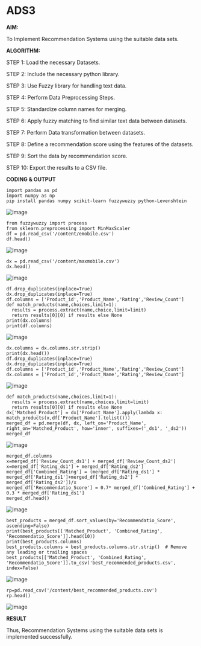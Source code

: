# ADS3
**AIM:**

To Implement Recommendation Systems using the suitable data sets.

**ALGORITHM:**

STEP 1: Load the necessary Datasets.

STEP 2: Include the necessary python library.

STEP 3: Use Fuzzy library for handling text data.

STEP 4: Perform Data Preprocessing Steps.

STEP 5: Standardize column names for merging.

STEP 6: Apply fuzzy matching to find similar text data between datasets.

STEP 7: Perform Data transformation between datasets.

STEP 8: Define a recommendation score using the features of the datasets.

STEP 9: Sort the data by recommendation score.

STEP 10: Export the results to a CSV file.


**CODING & OUTPUT**
```
import pandas as pd
import numpy as np
pip install pandas numpy scikit-learn fuzzywuzzy python-Levenshtein
```
![image](https://github.com/user-attachments/assets/16340890-41cc-46ce-80fa-390c32cce8d5)

```
from fuzzywuzzy import process
from sklearn.preprocessing import MinMaxScaler
df = pd.read_csv('/content/emobile.csv')
df.head()
```
![image](https://github.com/user-attachments/assets/6b73125b-dc10-4d35-b65f-18e379c46f2a)

```
dx = pd.read_csv('/content/maxmobile.csv')
dx.head()
```
![image](https://github.com/user-attachments/assets/73274f5b-ac8a-4815-bbd6-e615fba4d1fc)

```
df.drop_duplicates(inplace=True)
dx.drop_duplicates(inplace=True)
df.columns = ['Product_id','Product_Name','Rating','Review_Count']
def match_products(name,choices,limit=1):
  results = process.extract(name,choice,limit=limit)
  return results[0][0] if results else None
print(dx.columns)
print(df.columns)
```
![image](https://github.com/user-attachments/assets/ef3ed6d4-ebd3-40bb-a194-69886851f9dc)

```
dx.columns = dx.columns.str.strip()
print(dx.head())
df.drop_duplicates(inplace=True)
dx.drop_duplicates(inplace=True)
df.columns = ['Product_id','Product_Name','Rating','Review_Count']
dx.columns = ['Product_id','Product_Name','Rating','Review_Count']
```
![image](https://github.com/user-attachments/assets/3019f687-c507-4344-a86f-219c21c010a9)

```
def match_products(name,choices,limit=1):
  results = process.extract(name,choices,limit=limit)
  return results[0][0] if results else None
dx['Matched_Product'] = dx['Product_Name'].apply(lambda x: match_products(x,df['Product_Name'].tolist()))
merged_df = pd.merge(df, dx, left_on='Product_Name', right_on='Matched_Product', how='inner', suffixes=('_ds1', '_ds2'))
merged_df
```

![image](https://github.com/user-attachments/assets/cd471ce9-c91f-4ee4-b933-dd9e65c3d40a)

```
merged_df.columns
x=merged_df['Review_Count_ds1'] + merged_df['Review_Count_ds2']
x=merged_df['Rating_ds1'] + merged_df['Rating_ds2']
merged_df['Combined_Rating'] = (merged_df['Rating_ds1'] * merged_df['Rating_ds1']+merged_df['Rating_ds2'] * merged_df['Rating_ds2'])/x
merged_df['Recommendatio_Score'] = 0.7* merged_df['Combined_Rating'] + 0.3 * merged_df['Rating_ds1']
merged_df.head()
```
![image](https://github.com/user-attachments/assets/cb930c72-183a-4ef5-8c30-b7406ac74f70)

```
best_products = merged_df.sort_values(by='Recommendatio_Score', ascending=False)
print(best_products[['Matched_Product', 'Combined_Rating', 'Recommendatio_Score']].head(10))
print(best_products.columns)
best_products.columns = best_products.columns.str.strip()  # Remove any leading or trailing spaces
best_products[['Matched_Product', 'Combined_Rating', 'Recommendatio_Score']].to_csv('best_recommended_products.csv', index=False)
```
![image](https://github.com/user-attachments/assets/1aea43cc-7f00-4257-99f2-0f1cbf47bef6)

```
rp=pd.read_csv('/content/best_recommended_products.csv')
rp.head()
```
![image](https://github.com/user-attachments/assets/747b7090-53f1-4930-b14f-eed9ac62c5ec)

**RESULT**

Thus, Recommendation Systems using the suitable data sets is implemented successfully.
